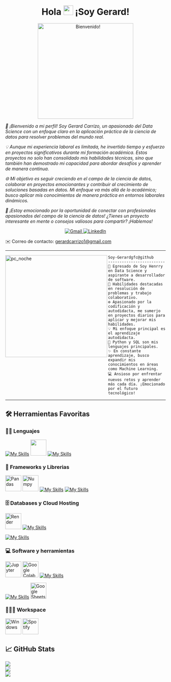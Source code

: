 <div align="center">
<h1> Hola <img src="https://github.com/Gerardgfc/Gerardgfc/assets/90930270/0aa58c7c-0067-48ec-80aa-3fdf380d4c5b" width="30px"> ¡Soy Gerard!</h1>
</div>

<div align="center" width="50">

<img src="https://github.com/Gerardgfc/Gerardgfc/assets/90930270/9c8ce5e9-5304-485a-a79e-d2d62653c48e" alt="Bienvenido!" width="300" height="300"/>

</div>

<p><i>🚀 ¡Bienvenido a mi perfil! Soy Gerard Carrizo, un apasionado del Data Science con un enfoque claro en la aplicación práctica de la ciencia de datos para resolver problemas del mundo real.

💡 Aunque mi experiencia laboral es limitada, he invertido tiempo y esfuerzo en proyectos significativos durante mi formación académica. Estos proyectos no solo han consolidado mis habilidades técnicas, sino que también han demostrado mi capacidad para abordar desafíos y aprender de manera continua.

🌐 Mi objetivo es seguir creciendo en el campo de la ciencia de datos, colaborar en proyectos emocionantes y contribuir al crecimiento de soluciones basadas en datos. Mi enfoque va más allá de lo académico; busco aplicar mis conocimientos de manera práctica en entornos laborales dinámicos.

🤝 ¡Estoy emocionado por la oportunidad de conectar con profesionales apasionados del campo de la ciencia de datos! ¿Tienes un proyecto interesante en mente o consejos valiosos para compartir? ¡Hablemos!</i></p>


<p align="center">
  <a href="https://mail.google.com/mail/u/0/#inbox?compose=new">
    <img src="https://skillicons.dev/icons?i=gmail" alt="Gmail">
  </a>
  <a href="https://www.linkedin.com/in/gerard-carrizo-508b16133/">
    <img src="https://skillicons.dev/icons?i=linkedin" alt="LinkedIn">
  </a>
</p>

✉️ Correo de contacto: gerardcarrizo1@gmail.com
 

<hr>
<img align="left" src="https://github.com/Gerardgfc/Gerardgfc/assets/90930270/8d15d59d-3bde-458a-b4b3-952e81190fc9" alt="pc_noche" width="320" />

```
Soy-Gerardgfc@github
-------------------------
🚀 Egresado de Soy Henrry en Data Science y aspirante a desarrollador de software.
👥 Habilidades destacadas en resolución de problemas y trabajo colaborativo.
⚙️​ Apasionado por la codificación y autodidacta, me sumerjo en proyectos diarios para aplicar y mejorar mis habilidades.
💡 Mi enfoque principal es el aprendizaje autodidacta. 
🌱 Python y SQL son mis lenguajes principales.
✨ En constante aprendizaje, busco expandir mis conocimientos en áreas como Machine Learning.
💻 Ansioso por enfrentar nuevos retos y aprender más cada día. ¡Emocionado por el futuro tecnológico!
```
<hr>

## 🛠️ Herramientas Favoritas

### 👨‍💻 Lenguajes

[![My Skills](https://skillicons.dev/icons?i=python)](https://example.com)
[<img src="https://static-00.iconduck.com/assets.00/sql-database-generic-icon-380x512-ez505zus.png" width="50" height="50">](https://example.com)
[![My Skills](https://skillicons.dev/icons?i=html,css,md)](https://example.com)

### 🧰 Frameworks y Librerias

[<img alt="Pandas" src="https://static-00.iconduck.com/assets.00/pandas-icon-322x512-mc7j2kfi.png" width="50" height="50">](https://example.com)
[<img alt="Numpy" src="https://static-00.iconduck.com/assets.00/file-type-numpy-icon-476x512-106d391z.png" width="50" height="50">](https://example.com)
[![My Skills](https://skillicons.dev/icons?i=fastapi,sklearn)](https://example.com)
[![My Skills](https://skillicons.dev/icons?i=django)](https://example.com)

### 🗄️ Databases y Cloud Hosting

[<img alt="Render" src="https://img.shields.io/badge/Render-%46E3B7.svg?style=for-the-badge&logo=render&logoColor=white" width="50" height="50">](https://example.com)
[![My Skills](https://skillicons.dev/icons?i=mysql,sqlite,postgres,gcp)](https://example.com)

[![My Skills](https://skillicons.dev/icons?i=aws,gcp)](https://example.com)

### 💻 Software y herramientas

[<img alt="Jupyter" src="https://static-00.iconduck.com/assets.00/jupyter-icon-437x512-1al3l4x3.png" width="50" height="50">](https://example.com)
[<img alt="Google Colab" src="https://upload.wikimedia.org/wikipedia/commons/d/d0/Google_Colaboratory_SVG_Logo.svg" width="50" height="50">](https://example.com)
[![My Skills](https://skillicons.dev/icons?i=vscode,git,github)](https://example.com)

[![My Skills](https://skillicons.dev/icons?i=linux,docker)](https://example.com)
[<img alt="Google Sheets" src="https://upload.wikimedia.org/wikipedia/commons/a/ae/Google_Sheets_2020_Logo.svg" width="50" height="50">](https://example.com)


### 👨🏽‍💻 Workspace

[<img alt="Windows" src="https://static-00.iconduck.com/assets.00/windows-azure-icon-512x511-boryz7kb.png" width="50" height="50">](https://example.com)
[<img alt="Spotify" src="https://static-00.iconduck.com/assets.00/spotify-icon-512x512-l4zex9yc.png" width="50" height="50">](https://example.com)


## 📈​ GitHub Stats

![](https://github-readme-stats.vercel.app/api?username=Gerardgfc&theme=algolia&hide_border=false&include_all_commits=false&count_private=false)<br/>
![](https://github-readme-streak-stats.herokuapp.com/?user=Gerardgfc&theme=algolia&hide_border=false)<br/>
![](https://github-readme-stats.vercel.app/api/top-langs/?username=Gerardgfc&theme=algolia&hide_border=false&include_all_commits=false&count_private=false&layout=compact)
